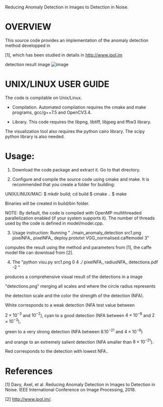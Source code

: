 Reducing Anomaly Detection in Images to Detection in Noise.


# OVERVIEW

This source code provides an implementation of the anomaly detection method developped in 


[1], which has been studied in details in http://www.ipol.im

detection result image
![image](https://github.com/NanKeRen2020/anomaly_detection/blob/main/detections.png)


# UNIX/LINUX USER GUIDE

The code is compilable on Unix/Linux. 

- Compilation. 
Automated compilation requires the cmake and make programs, gcc/g++7.5 and OpenCV3.4.

- Library. 
This code requires the libpng, libtiff, libjpeg and fftw3 library. 

The visualization tool also requires the python cairo library. The scipy python library is also needed.


Usage:
==========

1. Download the code package and extract it. Go to that directory. 

2. Configure and compile the source code using cmake and make. 
It is recommended that you create a folder for building:

UNIX/LINUX/MAC:
$ mkdir build; cd build
$ cmake ..
$ make

Binaries will be created in build/bin folder.

NOTE: By default, the code is compiled with OpenMP multithreaded
parallelization enabled (if your system supports it). 
The number of threads used by the code is defined in model/model.cpp.

3. Usage instruction:
Running " ./main_anomaly_detection src1.png pixelNFA_ pixelNFA_ deploy.prototxt VGG_normalised.caffemodel 3" 

computes the result using the method and parameters from [1], the caffe model file can download from [2].


4. The "python visu.py src1.png 0 4 ./ pixelNFA_ radiusNFA_ detections.pdf -2 " 

produces a comprehensive visual result of the detections in a image 

"detections.png" merging all scales and where the circle radius represents 

the detection scale and the color the strength of the detection (NFA). 

White corresponds to a weak detection (NFA test value between 

$2\times 10^{-3}$ and $10^{-2}$), cyan to a good detection (NFA between $4\times 10^{-8}$ and $2\times 10^{-3}$), 

green to a very strong detection (NFA between $8.10^{-21}$ and $4\times 10^{-8}$) 

and orange to an extremely salient detection (NFA smaller than $8\times 10^{-21}$). 

Red corresponds to the detection with lowest NFA..





References
==========

[1] Davy, Axel, et al. Reducing Anomaly Detection in Images to Detection in Noise. 
    IEEE International Conference on Image Processing, 2018.

[2] http://www.ipol.im/.
